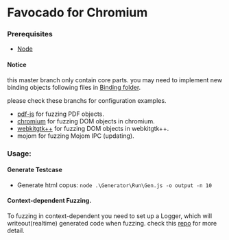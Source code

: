 # Favocado for Chromium

### Prerequisites
- [Node](https://nodejs.org/en/download)

#### Notice
this master branch only contain core parts.
you may need to implement new binding objects following files in [Binding folder](https://github.com/favocado/favocado/tree/master/Generator/Binding).

please check these branchs for configuration examples.
- [pdf-js](https://github.com/favocado/favocado/tree/pdf-js) for fuzzing PDF objects.
- [chromium](https://github.com/favocado/favocado/tree/chromium) for fuzzing DOM objects in chromium.
- [webkitgtk++](https://github.com/favocado/favocado/tree/webkit-gtk) for fuzzing DOM objects in webkitgtk++.
- mojom for fuzzing Mojom IPC (updating).

### Usage:

#### Generate Testcase 
* Generate html copus:
    `node .\Generator\Run\Gen.js -o output -n 10`

#### Context-dependent Fuzzing.

To fuzzing in context-dependent you need to set up a Logger, which will writeout(realtime) generated code when fuzzing.
check this [repo](https://github.com/favocado/webkitgtk-fuzz) for more detail.
